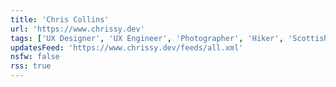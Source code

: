 ```yaml
---
title: 'Chris Collins'
url: 'https://www.chrissy.dev'
tags: ['UX Designer', 'UX Engineer', 'Photographer', 'Hiker', 'Scottish']
updatesFeed: 'https://www.chrissy.dev/feeds/all.xml'
nsfw: false
rss: true
---
```

